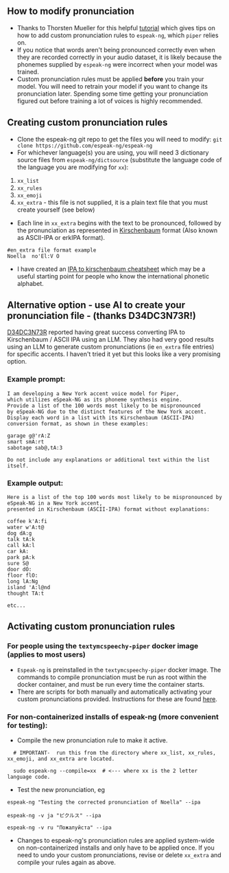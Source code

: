 ## How to modify pronunciation 
- Thanks to Thorsten Mueller for this helpful [tutorial](https://www.youtube.com/watch?v=493xbPIQBSU) which gives tips on how to add custom pronunciation rules to `espeak-ng`, which `piper` relies on.
- If you notice that words aren't being pronounced correctly even when they are recorded correctly  in your audio dataset, it is likely because the phonemes supplied by `espeak-ng` were incorrect when your model was trained.
- Custom pronunciation rules must be applied **before** you train your model.  You will need to retrain your model if you want to change its pronunciation later.  Spending some time getting your pronunciation figured out before training a lot of voices is highly recommended.
## Creating custom pronunciation rules
- Clone the espeak-ng git repo to get the files you will need to modify:  `git clone https://github.com/espeak-ng/espeak-ng`
- For whichever language(s) you are using, you will need 3 dictionary source files from `espeak-ng/dictsource` (substitute the language code of the language you are modifying for `xx`):  
1. `xx_list`
2. `xx_rules`
3. `xx_emoji`
4. `xx_extra` - this file is not supplied, it is a plain text file that you must create yourself (see below)
- Each line in `xx_extra` begins with the text to be pronounced, followed by the pronunciation as represented in [Kirschenbaum](https://en.wikipedia.org/wiki/Kirshenbaum) format (Also known as ASCII-IPA or erkIPA format).

```
#en_extra file format example
Noella  no'El:V O
```

- I have created an [IPA to kirschenbaum cheatsheet](/docs/IPA_to_kirschenbaum_cheatsheet.md) which may be a useful starting point for people who know the international phonetic alphabet.

## Alternative option - use AI to create your pronunciation file - (thanks D34DC3N73R!)

[D34DC3N73R](https://github.com/D34DC3N73R) reported having great success converting IPA to Kirschenbaum / ASCII IPA using an LLM.
 They also had very good results using an LLM to generate custom pronunciations (ie `en_extra` file entries) for specific accents. 
I haven't tried it yet but this looks like a very promising option.

### Example prompt:
```
I am developing a New York accent voice model for Piper, 
which utilizes eSpeak-NG as its phoneme synthesis engine. 
Provide a list of the 100 words most likely to be mispronounced 
by eSpeak-NG due to the distinct features of the New York accent. 
Display each word in a list with its Kirschenbaum (ASCII-IPA) 
conversion format, as shown in these examples:

garage g@'rA:Z 
smart smA:rt 
sabotage sab@,tA:3 

Do not include any explanations or additional text within the list itself.
```

### Example output:
```
Here is a list of the top 100 words most likely to be mispronounced by eSpeak-NG in a New York accent, 
presented in Kirschenbaum (ASCII-IPA) format without explanations:

coffee k'A:fi
water w'A:t@
dog dA:g
talk tA:k
call kA:l
car kA:
park pA:k
sure S@
door dO:
floor flO:
long lA:Ng
island 'A:l@nd
thought TA:t

etc...

```

## Activating custom pronunciation rules
### For people using the `textymcspeechy-piper` docker image (applies to most users)
- `Espeak-ng` is preinstalled in the `textymcspeechy-piper` docker image.   The commands to compile pronunciation must be run as root within the docker container, and must be run every time the container starts.
- There are scripts for both manually and automatically activating your custom pronunciations provided. Instructions for these are found [here](/tts_dojo/ESPEAK_RULES/README_custom_pronunciation.md). 

### For non-containerized installs of espeak-ng (more convenient for testing):  
- Compile the new pronunciation rule to make it active.
```
  # IMPORTANT-  run this from the directory where xx_list, xx_rules, xx_emoji, and xx_extra are located.

  sudo espeak-ng --compile=xx  # <--- where xx is the 2 letter language code.
```
- Test the new pronunciation, eg  
```
espeak-ng "Testing the corrected pronunciation of Noella" --ipa

espeak-ng -v ja "ピクルス" --ipa

espeak-ng -v ru "Пожалуйста" --ipa
```
- Changes to espeak-ng's pronunciation rules are applied system-wide on non-containerized installs and only have to be applied once.  If you need to undo your custom pronunciations, revise or delete `xx_extra` and compile your rules again as above.

